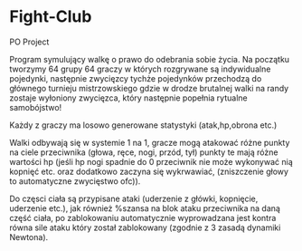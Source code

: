 # Fight-Club
PO Project

Program symulujący walkę o prawo do odebrania sobie życia.
Na początku tworzymy 64 grupy 64 graczy w których rozgrywane są indywidualne pojedynki, następnie zwycięzcy tychże pojedynków przechodzą do głównego turnieju mistrzowskiego gdzie w drodze brutalnej walki na randy zostaje wyłoniony zwycięzca, który następnie popełnia rytualne samobójstwo!

Każdy z graczy ma losowo generowane statystyki (atak,hp,obrona etc.)

Walki odbywają się w systemie 1 na 1, gracze mogą atakować różne punkty na ciele przeciwnika (głowa, ręce, nogi, przód, tył)
punkty te mają różne wartości hp (jeśli hp nogi spadnie do 0 przeciwnik nie może wykonywać nią kopnięć etc. oraz dodatkowo zaczyna się wykrwawiać, (zniszczenie głowy to automatyczne zwycięstwo ofc)).

Do częsci ciała są przypisane ataki (uderzenie z główki, kopnięcie, uderzenie etc.), jak również %szansa na blok ataku przeciwnika na daną część ciała, po zablokowaniu automatycznie wyprowadzana jest kontra równa sile ataku który został zablokowany (zgodnie z 3 zasadą dynamiki Newtona).



